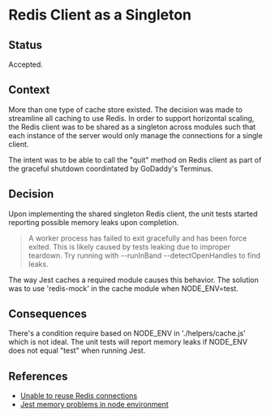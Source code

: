 # Redis Client as a Singleton

## Status

Accepted.

## Context

More than one type of cache store existed. The decision was made to streamline all caching to use Redis. In order to support horizontal scaling, the Redis client was to be shared as a singleton across modules such that each instance of the server would only manage the connections for a single client.

The intent was to be able to call the "quit" method on Redis client as part of the graceful shutdown coordintated by GoDaddy's Terminus.

## Decision

Upon implementing the shared singleton Redis client, the unit tests started reporting possible memory leaks upon completion.

> A worker process has failed to exit gracefully and has been force exited. This is likely caused by tests leaking due to improper teardown. Try running with --runInBand --detectOpenHandles to find leaks.

The way Jest caches a required module causes this behavior. The solution was to use 'redis-mock' in the cache module when NODE_ENV=test.

## Consequences

There's a condition require based on NODE_ENV in './helpers/cache.js' which is not ideal. The unit tests will report memory leaks if NODE_ENV does not equal "test" when running Jest.

## References
  * [Unable to reuse Redis connections](https://github.com/OptimalBits/bull/issues/841)
  * [Jest memory problems in node environment](https://github.com/facebook/jest/issues/6399)
